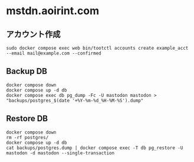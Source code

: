 # mstdn.aoirint.com

## アカウント作成

```shell
sudo docker compose exec web bin/tootctl accounts create example_acct --email mail@example.com --confirmed
```

## Backup DB

```shell
docker compose down
docker compose up -d db
docker compose exec db pg_dump -Fc -U mastodon mastodon > "backups/postgres_$(date '+%Y-%m-%d_%H-%M-%S').dump"
```

## Restore DB

```shell
docker compose down
rm -rf postgres/
docker compose up -d db
cat backups/postgres.dump | docker compose exec -T db pg_restore -U mastodon -d mastodon --single-transaction
```

